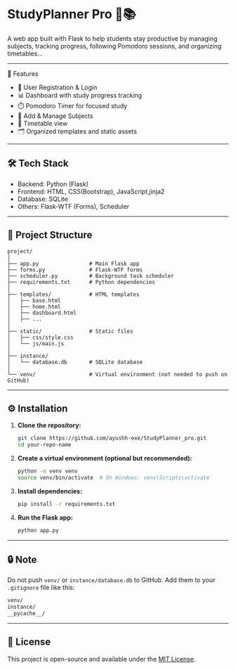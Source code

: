 
# StudyPlanner Pro 🧠📚

A web app built with Flask to help students stay productive by managing subjects, tracking progress, following Pomodoro sessions, and organizing timetables...

---

 🚀 Features

- 🧾 User Registration & Login
- 📊 Dashboard with study progress tracking
- ⏱️ Pomodoro Timer for focused study
- 📘 Add & Manage Subjects
- 📅 Timetable view
- 🗂️ Organized templates and static assets

---

## 🛠️ Tech Stack

- Backend: Python (Flask)
- Frontend: HTML, CSS(Bootstrap), JavaScript,jinja2
- Database: SQLite
- Others: Flask-WTF (Forms), Scheduler

---

## 📂 Project Structure

```
project/
│
├── app.py                # Main Flask app
├── forms.py              # Flask-WTF forms
├── scheduler.py          # Background task scheduler
├── requirements.txt      # Python dependencies
│
├── templates/            # HTML templates
│   ├── base.html
│   ├── home.html
│   ├── dashboard.html
│   ├── ...
│
├── static/               # Static files
│   ├── css/style.css
│   └── js/main.js
│
├── instance/
│   └── database.db       # SQLite database
│
└── venv/                 # Virtual environment (not needed to push on GitHub)
```

---

## ⚙️ Installation

1. **Clone the repository:**
   ```bash
   git clone https://github.com/ayushh-exe/StudyPlanner_pro.git
   cd your-repo-name
   ```

2. **Create a virtual environment (optional but recommended):**
   ```bash
   python -m venv venv
   source venv/bin/activate  # On Windows: venv\Scripts\activate
   ```

3. **Install dependencies:**
   ```bash
   pip install -r requirements.txt
   ```

4. **Run the Flask app:**
   ```bash
   python app.py
   ```

---


## 🔒 Note

Do not push `venv/` or `instance/database.db` to GitHub. Add them to your `.gitignore` file like this:

```bash
venv/
instance/
__pycache__/
```

---

## 📃 License

This project is open-source and available under the [MIT License](LICENSE).
